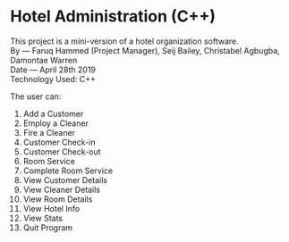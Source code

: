 # Hotel Administration (C++)
This project is a mini-version of a hotel organization software.
<br> By — Faruq Hammed (Project Manager), Seij Bailey, Christabel Agbugba, Damontae Warren
<br> Date — April 28th 2019
<br> Technology Used: C++

The user can: 
1. Add a Customer
2. Employ a Cleaner
3. Fire a Cleaner
4. Customer Check-in 
5. Customer Check-out 
6. Room Service 
7. Complete Room Service 
8. View Customer Details 
9. View Cleaner Details
10. View Room Details 
11. View Hotel Info 
12. View Stats
13. Quit Program
